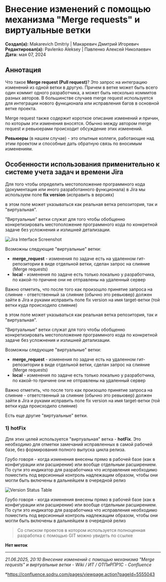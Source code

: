 # Внесение изменений с помощью механизма "Merge requests" и виртуальные ветки

**Создал(а):** Makarevich Dmitriy | Макаревич Дмитрий Игоревич  
**Редактировал(а):** Pavlenko Aleksey | Павленко Алексей Николаевич  
**Дата:** мая 07, 2024

## Аннотация

Что такое **Merge request (Pull request)**? Это запрос на интеграцию изменений из одной ветки в другую. Причем в ветке может быть всего один коммит одного разработчика, а может быть несколько коммитов разных авторов. В большинстве случаев merge request используется для интеграции нового функционала или исправления багов в основной ветке проекта.

Merge request также содержит короткое описание изменений и причин, по которым эти изменения вносятся. Обычно между автором merge request и ревьюерами происходит обсуждение этих изменений.

**Ревьюеры** (в нашем случае) - это опытные коллеги, работающие над этим проектом и способные дать обратную связь по вносимым изменениям.

## Особенности использования применительно к системе учета задач и времени Jira

Для того чтобы определить местоположение программного кода (документация или иного разработанного функционала) в Jira мы используем поле **fix version** (исправить в версиях)

в этом поле может указываться как реальная ветка репозитория, так и "виртуальная".

"Виртуальные" ветки служат для того чтобы обобщенно конкретизировать местоположение программного кода по конкретной задаче без усложнения и излишней детализации.

![Jira Interface Screenshot](jira_interface.png)

Возможны следующие "виртуальные" ветки:

- **merge_request** - изменения по задаче есть на удаленном гит-репозитории в виде отдельной ветки, сделан запрос на слияние (Merge requests)
- **local** - изменения по задаче есть только локально у разработчика, по какой-то причине они не отправлены на удаленный сервер

Важно отметить, что после того как произошло принятие запроса на слияние - ответственный за слияние (обычно это ревьювер) должен зайти в Jira и руками исправить поле fix version на имя target-ветки (той ветки куда происходило слияние)

в этом поле может указываться как реальная ветка репозитория, так и "виртуальная".

"Виртуальные" ветки служат для того чтобы обобщенно конкретизировать местоположение программного кода по конкретной задаче без усложнения и излишней детализации.

Возможны следующие "виртуальные" ветки:

- **merge_request** - изменения по задаче есть на удаленном гит-репозитории в виде отдельной ветки, сделан запрос на слияние (Merge requests)
- **local** - изменения по задаче есть только локально у разработчика, по какой-то причине они не отправлены на удаленный сервер

Важно отметить, что после того как произошло принятие запроса на слияние - ответственный за слияние (обычно это ревьювер) должен зайти в Jira и руками исправить поле fix version на имя target-ветки (той ветки куда происходило слияние)

Есть еще другие "виртуальные" ветки.

### 1) hotFix

Для этих целей используется "виртуальная" ветка - **hotFix**. Это необходимо для отметки замечаний исправленных в самой рабочей базе, без формирования полного выпуска цикла релиза.

Грубо говоря - когда изменения внесены прямо в рабочей базе (как в конфигурации или расширении) или вообще отдельным расширением. По сути это индикатор для разработчика что исправления необходимо поместить под версионный контроль надлежащим образом, чтобы они могли быть включены в дальнейшем в очередной релиз

![Version Status Table](version_status_table.png)

Грубо говоря - когда изменения внесены прямо в рабочей базе (как в конфигурации или расширении) или вообще отдельным расширением. По сути это индикатор для разработчика что исправления необходимо поместить под версионный контроль надлежащим образом, чтобы они могли быть включены в дальнейшем в очередной релиз

> Со списком проектов в котором используется полноценная разработка с помощью GIT можно увидеть по ссылке

**Нет меток**

---

*21.06.2025, 20:10 Внесение изменений с помощью механизма "Merge requests" и виртуальные ветки - Wiki / ИТ / ОТПиРПР1С - Confluence*

*https://confluence.sodru.com/pages/viewpage.action?pageId=5555043